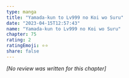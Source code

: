 ```yaml
---
type: manga
title: "Yamada-kun to Lv999 no Koi wo Suru"
date: "2023-04-15T12:57:43"
name: "Yamada-kun to Lv999 no Koi wo Suru"
chapter: 75
rating: 2
ratingEmoji: ⭐️⭐️
share: false
---
```


*[No review was written for this chapter]*
